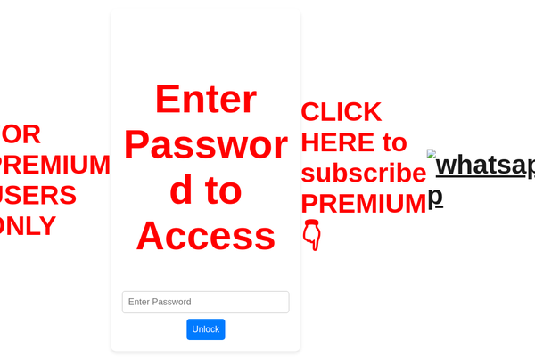<html lang="en">
<head>
  <meta charset="UTF-8">
  <meta name="viewport" content="width=device-width, initial-scale=1.0">
  <title>Hello Page</title>
  <style>
    body {
      display: flex;
      justify-content: center;
      align-items: center;
      height: 100vh;
      margin: 0;
      background-color: white;
      color: red; /* Set text color to red */
      font-size: 48px;
      font-weight: bold;
    }
  </style>
</head>
<body>
FOR PREMIUM USERS ONLY
</body>
</html>

<html lang="en">
<head>
  <meta charset="UTF-8">
  <meta name="viewport" content="width=device-width, initial-scale=1.0">
  <title>Emmy Space</title>
  <style>
    body {
      font-family: Arial, sans-serif;
      background-image: url('https://i.ibb.co/pKJFKm9/IMG-20241105-WA0546.jpg'); /* Background image */
      background-size: cover;
      background-position: center;
      background-repeat: no-repeat;
      display: flex;
      justify-content: center;
      align-items: center;
      min-height: 100vh;
      margin: 0;
      padding: 0;
      box-sizing: border-box;
    }
    .container {
      display: grid;
      grid-template-columns: repeat(3, 1fr);
      gap: 20px;
      width: 100%;
      max-width: 800px;
      opacity: 0.3; /* Make everything initially locked */
      pointer-events: none; /* Disable clicks */
    }
    .box {
      background-color: #007bff;
      color: #fff;
      padding: 20px;
      text-align: center;
      border-radius: 10px;
      text-decoration: none;
      font-weight: bold;
      font-size: 18px;
      box-shadow: 0 4px 6px rgba(0, 0, 0, 0.1);
    }
    .password-section {
      text-align: center;
      background-color: rgba(255, 255, 255, 0.8);
      padding: 20px;
      border-radius: 10px;
      box-shadow: 0 4px 6px rgba(0, 0, 0, 0.1);
      width: 300px;
    }
    .password-input {
      width: 100%;
      padding: 10px;
      font-size: 16px;
      border: 1px solid #ccc;
      border-radius: 5px;
    }
    .unlock-btn {
      margin-top: 10px;
      padding: 10px;
      font-size: 16px;
      background-color: #007bff;
      color: white;
      border: none;
      border-radius: 5px;
      cursor: pointer;
    }
    .hidden-section {
      display: none;
    }
  </style>
</head>
<body>
  <div class="password-section">
    <h2>Enter Password to Access</h2>
    <input type="password" id="password" class="password-input" placeholder="Enter Password">
    <button class="unlock-btn" onclick="unlockPage()">Unlock</button>
  </div>

  <div class="container hidden-section">
    <a href="https://emmy-space-link" class="box">HOST 1</a>
    <a href="https://emmy-space-link" class="box">HOST 2</a>
    <a href="https://emmy-space-link" class="box">HOST 3</a>
    <a href="https://emmy-space-link" class="box">HOST 4</a>
    <a href="https://emmy-space-link" class="box">HOST 5</a>
  </div>

  <script>
    function unlockPage() {
      const password = document.getElementById('password').value;
      if (password === 'FUCKYOUBITCH') {
        document.querySelector('.password-section').style.display = 'none';
        document.querySelector('.container').style.opacity = '1';
        document.querySelector('.container').style.pointerEvents = 'auto';
        document.querySelector('.hidden-section').style.display = 'grid';
      } else {
        alert('Incorrect password. Please try again.');
      }
    }
  </script>
</body>
</html>


<html lang="en">
<head>
  <meta charset="UTF-8">
  <meta name="viewport" content="width=device-width, initial-scale=1.0">
  <title>Hello Page</title>
  <style>
    body {
      display: flex;
      justify-content: center;
      align-items: center;
      height: 100vh;
      margin: 0;
      background-color: white;
      color: red; /* Set text color to red */
      font-size: 48px;
      font-weight: bold;
    }
  </style>
</head>
<body>
CLICK HERE to subscribe PREMIUM👇
</body>
</html>


<p align="left">
    <a aria-label="SUBSCRIBE PREMIUM" href="2349125042727" target="_blank">
      <img alt="whatsapp" src="https://img.shields.io/badge/GET PREMIUM-25D366?style=for-the-badge&logo=whatsapp&logoColor=white" />
    </a>

